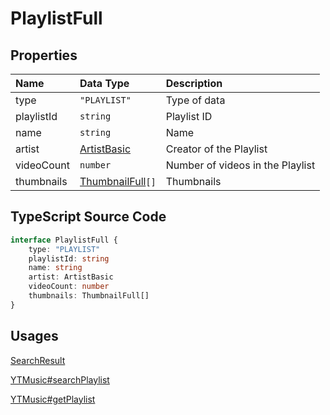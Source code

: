 # PlaylistFull

## Properties

| Name       | Data Type                           | Description                      |
| :--------- | :---------------------------------- | :------------------------------- |
| type       | `"PLAYLIST"`                        | Type of data                     |
| playlistId | `string`                            | Playlist ID                      |
| name       | `string`                            | Name                             |
| artist     | [ArtistBasic](#ArtistBasic)         | Creator of the Playlist          |
| videoCount | `number`                            | Number of videos in the Playlist |
| thumbnails | [ThumbnailFull](#ThumbnailFull)`[]` | Thumbnails                       |

## TypeScript Source Code

```ts
interface PlaylistFull {
	type: "PLAYLIST"
	playlistId: string
	name: string
	artist: ArtistBasic
	videoCount: number
	thumbnails: ThumbnailFull[]
}
```

## Usages

[SearchResult](../types/SearchResult.html)

[YTMusic#searchPlaylist](../../guides/usage/searchPlaylist.html)

[YTMusic#getPlaylist](../../guides/usage/getPlaylist.html)
